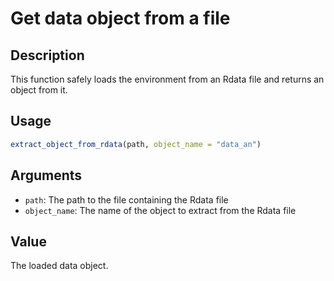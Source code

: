 # Get data object from a file

## Description

This function safely loads the environment from an Rdata file and returns
an object from it.

## Usage

```r
extract_object_from_rdata(path, object_name = "data_an")
```

## Arguments

* `path`: The path to the file containing the Rdata file
* `object_name`: The name of the object to extract from the Rdata file

## Value

The loaded data object.


